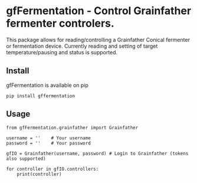 # gfFermentation - Control Grainfather fermenter controlers.

This package allows for reading/controlling a Grainfather Conical fermenter or fermentation device. Currently reading and setting of target temperature/pausing and status is supported. 

## Install
gfFermentation is available on pip
```
pip install gffermentation
```


## Usage
```
from gfFermentation.grainfather import Grainfather

username = ''    # Your username
password = ''    # Your password

gfIO = Grainfather(username, password) # Login to Grainfather (tokens also supported)

for controller in gfIO.controllers:
    print(controller)
 ```
